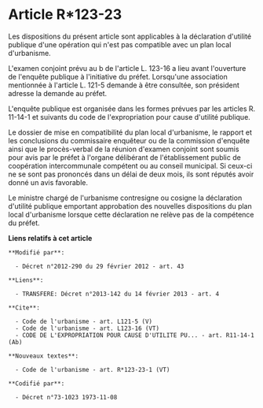 # Article R*123-23

Les dispositions du présent article sont applicables à la déclaration d'utilité publique d'une opération qui n'est pas
compatible avec un plan local d'urbanisme. 

L'examen conjoint prévu au b de l'article L. 123-16 a lieu avant l'ouverture de l'enquête publique à l'initiative du préfet.
Lorsqu'une association mentionnée à l'article L. 121-5 demande à être consultée, son président adresse la demande au préfet. 

L'enquête publique est organisée dans les formes prévues par les articles R. 11-14-1 et suivants du code de l'expropriation
pour cause d'utilité publique. 

Le dossier de mise en compatibilité du plan local d'urbanisme, le rapport et les conclusions du commissaire enquêteur ou de
la commission d'enquête ainsi que le procès-verbal de la réunion d'examen conjoint sont soumis pour avis par le préfet à
l'organe délibérant de l'établissement public de coopération intercommunale compétent ou au conseil municipal. Si ceux-ci ne
se sont pas prononcés dans un délai de deux mois, ils sont réputés avoir donné un avis favorable. 

Le ministre chargé de l'urbanisme contresigne ou cosigne la déclaration d'utilité publique emportant approbation des
nouvelles dispositions du plan local d'urbanisme lorsque cette déclaration ne relève pas de la compétence du préfet.

**Liens relatifs à cet article**

	**Modifié par**:

	  - Décret n°2012-290 du 29 février 2012 - art. 43

	**Liens**:

	  - TRANSFERE: Décret n°2013-142 du 14 février 2013 - art. 4

	**Cite**:

	  - Code de l'urbanisme - art. L121-5 (V)
	  - Code de l'urbanisme - art. L123-16 (VT)
	  - CODE DE L'EXPROPRIATION POUR CAUSE D'UTILITE PU... - art. R11-14-1 (Ab)

	**Nouveaux textes**:

	  - Code de l'urbanisme - art. R*123-23-1 (VT)

	**Codifié par**:

	  - Décret n°73-1023 1973-11-08
